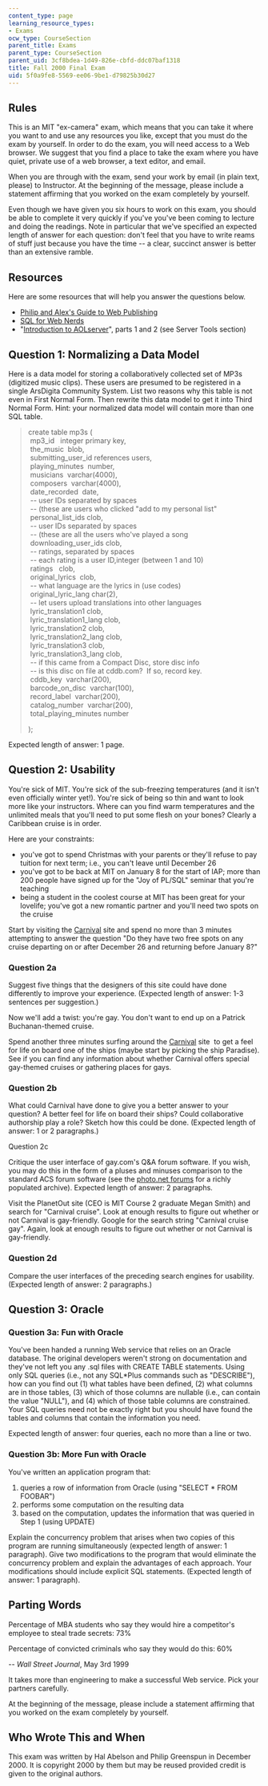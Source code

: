 ```yaml
---
content_type: page
learning_resource_types:
- Exams
ocw_type: CourseSection
parent_title: Exams
parent_type: CourseSection
parent_uid: 3cf8bdea-1d49-826e-cbfd-ddc07baf1318
title: Fall 2000 Final Exam
uid: 5f0a9fe8-5569-ee06-9be1-d79825b30d27
---
```


Rules
-----

This is an MIT "ex-camera" exam, which means that you can take it where you want to and use any resources you like, except that you must do the exam by yourself. In order to do the exam, you will need access to a Web browser. We suggest that you find a place to take the exam where you have quiet, private use of a web browser, a text editor, and email.

When you are through with the exam, send your work by email (in plain text, please) to Instructor. At the beginning of the message, please include a statement affirming that you worked on the exam completely by yourself.

Even though we have given you six hours to work on this exam, you should be able to complete it very quickly if you've you've been coming to lecture and doing the readings. Note in particular that we've specified an expected length of answer for each question: don't feel that you have to write reams of stuff just because you have the time -- a clear, succinct answer is better than an extensive ramble.

Resources
---------

Here are some resources that will help you answer the questions below.

*   [Philip and Alex's Guide to Web Publishing](http://philip.greenspun.com/panda/)
*   [SQL for Web Nerds](http://philip.greenspun.com/sql/)
*   "[Introduction to AOLserver](http://philip.greenspun.com/wtr/)", parts 1 and 2 (see Server Tools section)

Question 1: Normalizing a Data Model
------------------------------------

Here is a data model for storing a collaboratively collected set of MP3s (digitized music clips). These users are presumed to be registered in a single ArsDigita Community System. List two reasons why this table is not even in First Normal Form. Then rewrite this data model to get it into Third Normal Form. Hint: your normalized data model will contain more than one SQL table.

> create table mp3s (  
>  mp3\_id   integer primary key,  
>  the\_music  blob,  
>  submitting\_user\_id references users,  
>  playing\_minutes  number,  
>  musicians  varchar(4000),  
>  composers  varchar(4000),  
>  date\_recorded  date,  
>  -- user IDs separated by spaces  
>  -- (these are users who clicked "add to my personal list"  
>  personal\_list\_ids clob,  
>  -- user IDs separated by spaces  
>  -- (these are all the users who've played a song  
>  downloading\_user\_ids clob,  
>  -- ratings, separated by spaces  
>  -- each rating is a user ID,integer (between 1 and 10)  
>  ratings   clob,  
>  original\_lyrics  clob,  
>  -- what language are the lyrics in (use codes)  
>  original\_lyric\_lang char(2),  
>  -- let users upload translations into other languages  
>  lyric\_translation1 clob,  
>  lyric\_translation1\_lang clob,  
>  lyric\_translation2 clob,  
>  lyric\_translation2\_lang clob,  
>  lyric\_translation3 clob,  
>  lyric\_translation3\_lang clob,  
>  -- if this came from a Compact Disc, store disc info  
>  -- is this disc on file at cddb.com?  If so, record key.  
>  cddb\_key  varchar(200),  
>  barcode\_on\_disc  varchar(100),  
>  record\_label  varchar(200),  
>  catalog\_number  varchar(200),  
>  total\_playing\_minutes number
> 
> );

Expected length of answer: 1 page.

Question 2: Usability
---------------------

You're sick of MIT. You're sick of the sub-freezing temperatures (and it isn't even officially winter yet!). You're sick of being so thin and want to look more like your instructors. Where can you find warm temperatures and the unlimited meals that you'll need to put some flesh on your bones? Clearly a Caribbean cruise is in order.

Here are your constraints:

*   you've got to spend Christmas with your parents or they'll refuse to pay tuition for next term; i.e., you can't leave until December 26
*   you've got to be back at MIT on January 8 for the start of IAP; more than 200 people have signed up for the "Joy of PL/SQL" seminar that you're teaching
*   being a student in the coolest course at MIT has been great for your lovelife; you've got a new romantic partner and you'll need two spots on the cruise

Start by visiting the [Carnival](http://www.carnival.com) site and spend no more than 3 minutes attempting to answer the question "Do they have two free spots on any cruise departing on or after December 26 and returning before January 8?"

### Question 2a

Suggest five things that the designers of this site could have done differently to improve your experience. (Expected length of answer: 1-3 sentences per suggestion.)

Now we'll add a twist: you're gay. You don't want to end up on a Patrick Buchanan-themed cruise.

Spend another three minutes surfing around the [Carnival](http://www.carnival.com) site  to get a feel for life on board one of the ships (maybe start by picking the ship Paradise). See if you can find any information about whether Carnival offers special gay-themed cruises or gathering places for gays.

### Question 2b

What could Carnival have done to give you a better answer to your question? A better feel for life on board their ships? Could collaborative authorship play a role? Sketch how this could be done. (Expected length of answer: 1 or 2 paragraphs.)

Question 2c

Critique the user interface of gay.com's Q&A forum software. If you wish, you may do this in the form of a pluses and minuses comparison to the standard ACS forum software (see the [photo.net forums](http://photo.net/community/) for a richly populated archive). Expected length of answer: 2 paragraphs.

Visit the PlanetOut site (CEO is MIT Course 2 graduate Megan Smith) and search for "Carnival cruise". Look at enough results to figure out whether or not Carnival is gay-friendly. Google for the search string "Carnival cruise gay". Again, look at enough results to figure out whether or not Carnival is gay-friendly.

### Question 2d

Compare the user interfaces of the preceding search engines for usability. (Expected length of answer: 2 paragraphs.)

Question 3: Oracle
------------------

### Question 3a: Fun with Oracle

You've been handed a running Web service that relies on an Oracle database. The original developers weren't strong on documentation and they've not left you any .sql files with CREATE TABLE statements. Using only SQL queries (i.e., not any SQL\*Plus commands such as "DESCRIBE"), how can you find out (1) what tables have been defined, (2) what columns are in those tables, (3) which of those columns are nullable (i.e., can contain the value "NULL"), and (4) which of those table columns are constrained. Your SQL queries need not be exactly right but you should have found the tables and columns that contain the information you need.

Expected length of answer: four queries, each no more than a line or two.

### Question 3b: More Fun with Oracle

You've written an application program that:

1.  queries a row of information from Oracle (using "SELECT \* FROM FOOBAR")
2.  performs some computation on the resulting data
3.  based on the computation, updates the information that was queried in Step 1 (using UPDATE)

Explain the concurrency problem that arises when two copies of this program are running simultaneously (expected length of answer: 1 paragraph). Give two modifications to the program that would eliminate the concurrency problem and explain the advantages of each approach. Your modifications should include explicit SQL statements. (Expected length of answer: 1 paragraph).

Parting Words
-------------

Percentage of MBA students who say they would hire a competitor's employee to steal trade secrets: 73%

Percentage of convicted criminals who say they would do this: 60%

\-- _Wall Street Journal_, May 3rd 1999

It takes more than engineering to make a successful Web service. Pick your partners carefully.

At the beginning of the message, please include a statement affirming that you worked on the exam completely by yourself.

Who Wrote This and When
-----------------------

This exam was written by Hal Abelson and Philip Greenspun in December 2000. It is copyright 2000 by them but may be reused provided credit is given to the original authors.